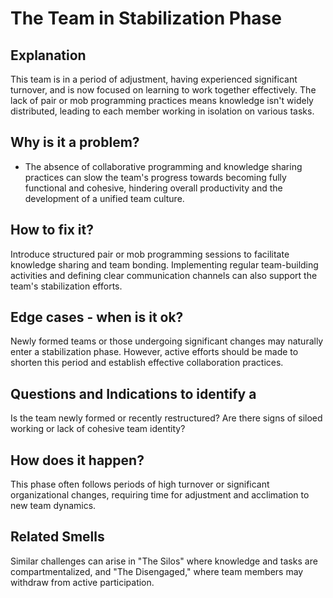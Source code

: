 # The Team in Stabilization Phase
## Explanation
This team is in a period of adjustment, having experienced significant turnover, and is now focused on learning to work together effectively. 
The lack of pair or mob programming practices means knowledge isn't widely distributed, leading to each member working in isolation on various tasks.

## Why is it a problem?
* The absence of collaborative programming and knowledge sharing practices can slow the team's progress towards becoming fully functional and cohesive, hindering overall productivity and the development of a unified team culture.

## How to fix it?
Introduce structured pair or mob programming sessions to facilitate knowledge sharing and team bonding. Implementing regular team-building activities and defining clear communication channels can also support the team's stabilization efforts.

## Edge cases - when is it ok?
Newly formed teams or those undergoing significant changes may naturally enter a stabilization phase. However, active efforts should be made to shorten this period and establish effective collaboration practices.

## Questions and Indications to identify a
Is the team newly formed or recently restructured?
Are there signs of siloed working or lack of cohesive team identity?

## How does it happen?
This phase often follows periods of high turnover or significant organizational changes, requiring time for adjustment and acclimation to new team dynamics.

## Related Smells
Similar challenges can arise in "The Silos" where knowledge and tasks are compartmentalized, and "The Disengaged," where team members may withdraw from active participation.